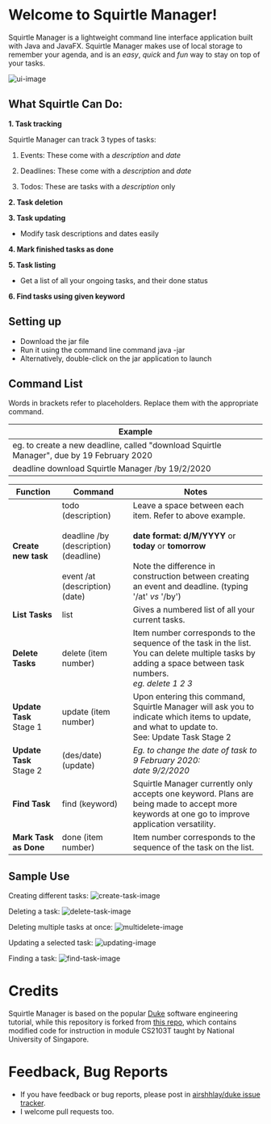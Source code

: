 # Welcome to Squirtle Manager!
Squirtle Manager is a lightweight command line interface application built with Java and JavaFX. Squirtle Manager makes use of local storage to remember your agenda, and is an _easy_, _quick_ and _fun_ way to stay on top of your tasks.
 
![ui-image](Ui.png)

## What Squirtle Can Do:

**1. Task tracking**

Squirtle Manager can track 3 types of tasks:

1. Events: These come with a _description_ and _date_

2. Deadlines: These come with a _description_ and _date_

3. Todos: These are tasks with a _description_ only

**2. Task deletion**

**3. Task updating**
* Modify task descriptions and dates easily

**4. Mark finished tasks as done**

**5. Task listing**
* Get a list of all your ongoing tasks, and their done status

**6. Find tasks using given keyword**  

## Setting up
* Download the jar file
* Run it using the command line command java -jar <name of jar file>
* Alternatively, double-click on the jar application to launch  

## Command List
Words in brackets refer to placeholders. Replace them with the appropriate command.

Example|
-------|
eg. to create a new deadline, called "download Squirtle Manager", due by 19 February 2020|
deadline download Squirtle Manager /by 19/2/2020|


Function | Command | Notes
---------|---------|-------
**Create new task**|todo (description)<br><br>deadline /by (description) (deadline)<br><br>event /at (description) (date)|Leave a space between each item. Refer to above example.<br><br>**date format: d/M/YYYY** or **today** or **tomorrow**<br><br>Note the difference in construction between creating an event and deadline. (typing '/at' _vs_ '/by')
**List Tasks**|list|Gives a numbered list of all your current tasks.
**Delete Tasks**|delete (item number)|Item number corresponds to the sequence of the task in the list.<br>You can delete multiple tasks by adding a space between task numbers.<br>_eg. delete 1 2 3_
**Update Task** Stage 1|update (item number)|Upon entering this command, Squirtle Manager will ask you to indicate which items to update, and what to update to.<br>See: Update Task Stage 2
**Update Task** Stage 2|(des/date) (update)|_Eg. to change the date of task to 9 February 2020: <br>date 9/2/2020_
**Find Task**|find (keyword)|Squirtle Manager currently only accepts one keyword. Plans are being made to accept more keywords at one go to improve application versatility.
**Mark Task as Done**|done (item number)|Item number corresponds to the sequence of the task on the list.  

## Sample Use
Creating different tasks:
![create-task-image](taskcreation.png)

Deleting a task:
![delete-task-image](delete.png)

Deleting multiple tasks at once:
![multidelete-image](multidelete.png)

Updating a selected task:
![updating-image](update.png)  

Finding a task:
![find-task-image](find.png)

# Credits
Squirtle Manager is based on the popular [Duke][a2] software engineering tutorial, while this repository is forked from [this repo][a1], which contains modified code for instruction in module CS2103T taught by National University of Singapore.  

[a1]:https://github.com/nus-cs2103-AY1920S2/duke
[a2]:https://github.com/se-edu/duke

# Feedback, Bug Reports

* If you have feedback or bug reports, please post in [airshhlay/duke issue tracker](https://github.com/airshhlay/duke/issues).
* I welcome pull requests too.

